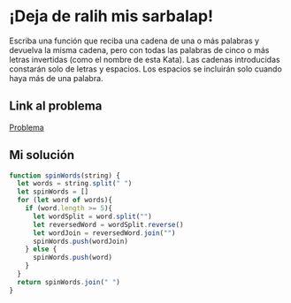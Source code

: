 # ¡Deja de ralih mis sarbalap!

Escriba una función que reciba una cadena de una o más palabras y devuelva la misma cadena, pero con todas las palabras de cinco o más letras invertidas (como el nombre de esta Kata). Las cadenas introducidas constarán solo de letras y espacios. Los espacios se incluirán solo cuando haya más de una palabra.

## Link al problema

[Problema](https://www.codewars.com/kata/5264d2b162488dc400000001/train/javascript)

## Mi solución

```js
function spinWords(string) {
  let words = string.split(" ")
  let spinWords = []
  for (let word of words){
    if (word.length >= 5){
      let wordSplit = word.split("")
      let reversedWord = wordSplit.reverse()
      let wordJoin = reversedWord.join("")
      spinWords.push(wordJoin)
    } else {
      spinWords.push(word)
    }
  }
  return spinWords.join(" ")
}
```